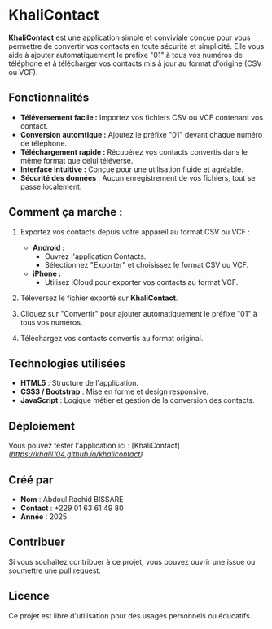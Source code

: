 # KhaliContact

**KhaliContact** est une application simple et conviviale conçue pour vous permettre de convertir vos contacts en toute sécurité et simplicité. Elle vous aide à ajouter automatiquement le préfixe "01" à tous vos numéros de téléphone et à télécharger vos contacts mis à jour au format d'origine (CSV ou VCF).

## Fonctionnalités 

- **Téléversement facile :** Importez vos fichiers CSV ou VCF contenant vos contact.
- **Conversion automtique :** Ajoutez le préfixe "01" devant chaque numéro de téléphone.
- **Téléchargement rapide :** Récupérez vos contacts convertis dans le même format que celui téléversé.
- **Interface intuitive :** Conçue pour une utilisation fluide et agréable.
- **Sécurité des données** : Aucun enregistrement de vos fichiers, tout se passe localement.

## Comment ça marche : 
1. Exportez vos contacts depuis votre appareil au format CSV ou VCF :
    - **Android :** 
       - Ouvrez l'application Contacts.
       - Sélectionnez "Exporter" et choisissez le format CSV ou VCF.
    - **iPhone :**
       - Utilisez iCloud pour exporter vos contacts au format VCF.

2. Téléversez le fichier exporté sur **KhaliContact**.
3. Cliquez sur "Convertir" pour ajouter automatiquement le préfixe "01" à tous vos numéros.
4. Téléchargez vos contacts convertis au format original.

## Technologies utilisées

- **HTML5** :  Structure de l'application.
- **CSS3 / Bootstrap** : Mise en forme et design responsive.
- **JavaScript** : Logique métier et gestion de la conversion des contacts.

## Déploiement

Vous pouvez tester l'application ici : [KhaliContact] *(https://khalil104.github.io/khalicontact)*

## Créé par
- **Nom** : Abdoul Rachid BISSARE  
- **Contact** : +229 01 63 61 49 80  
- **Année** : 2025

## Contribuer
Si vous souhaitez contribuer à ce projet, vous pouvez ouvrir une issue ou soumettre une pull request.

## Licence
Ce projet est libre d'utilisation pour des usages personnels ou éducatifs.
